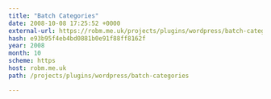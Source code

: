 ```yaml
---
title: "Batch Categories"
date: 2008-10-08 17:25:52 +0000
external-url: https://robm.me.uk/projects/plugins/wordpress/batch-categories
hash: e93b95f4eb4bd0881b0e91f88ff8162f
year: 2008
month: 10
scheme: https
host: robm.me.uk
path: /projects/plugins/wordpress/batch-categories

---
```



